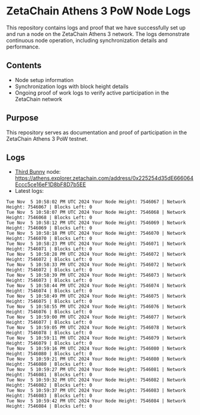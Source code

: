 # ZetaChain Athens 3 PoW Node Logs
This repository contains logs and proof that we have successfully set up and run a node on the ZetaChain Athens 3 network. The logs demonstrate continuous node operation, including synchronization details and performance.

## Contents
- Node setup information
- Synchronization logs with block height details
- Ongoing proof of work logs to verify active participation in the ZetaChain network

## Purpose
This repository serves as documentation and proof of participation in the ZetaChain Athens 3 PoW testnet.

## Logs

- [Third Bunny](https://thirdbunny.xyz/) node: https://athens.explorer.zetachain.com/address/0x225254d35dE666064Eccc5ce16eF1D8bF8D7b5EE
- Latest logs:
```
Tue Nov  5 10:58:02 PM UTC 2024 Your Node Height: 7546067 | Network Height: 7546067 | Blocks Left: 0
Tue Nov  5 10:58:07 PM UTC 2024 Your Node Height: 7546068 | Network Height: 7546068 | Blocks Left: 0
Tue Nov  5 10:58:12 PM UTC 2024 Your Node Height: 7546069 | Network Height: 7546069 | Blocks Left: 0
Tue Nov  5 10:58:18 PM UTC 2024 Your Node Height: 7546070 | Network Height: 7546070 | Blocks Left: 0
Tue Nov  5 10:58:23 PM UTC 2024 Your Node Height: 7546071 | Network Height: 7546071 | Blocks Left: 0
Tue Nov  5 10:58:28 PM UTC 2024 Your Node Height: 7546072 | Network Height: 7546072 | Blocks Left: 0
Tue Nov  5 10:58:33 PM UTC 2024 Your Node Height: 7546072 | Network Height: 7546072 | Blocks Left: 0
Tue Nov  5 10:58:39 PM UTC 2024 Your Node Height: 7546073 | Network Height: 7546073 | Blocks Left: 0
Tue Nov  5 10:58:44 PM UTC 2024 Your Node Height: 7546074 | Network Height: 7546074 | Blocks Left: 0
Tue Nov  5 10:58:49 PM UTC 2024 Your Node Height: 7546075 | Network Height: 7546075 | Blocks Left: 0
Tue Nov  5 10:58:55 PM UTC 2024 Your Node Height: 7546076 | Network Height: 7546076 | Blocks Left: 0
Tue Nov  5 10:59:00 PM UTC 2024 Your Node Height: 7546077 | Network Height: 7546077 | Blocks Left: 0
Tue Nov  5 10:59:05 PM UTC 2024 Your Node Height: 7546078 | Network Height: 7546078 | Blocks Left: 0
Tue Nov  5 10:59:11 PM UTC 2024 Your Node Height: 7546079 | Network Height: 7546079 | Blocks Left: 0
Tue Nov  5 10:59:16 PM UTC 2024 Your Node Height: 7546080 | Network Height: 7546080 | Blocks Left: 0
Tue Nov  5 10:59:21 PM UTC 2024 Your Node Height: 7546080 | Network Height: 7546080 | Blocks Left: 0
Tue Nov  5 10:59:27 PM UTC 2024 Your Node Height: 7546081 | Network Height: 7546081 | Blocks Left: 0
Tue Nov  5 10:59:32 PM UTC 2024 Your Node Height: 7546082 | Network Height: 7546082 | Blocks Left: 0
Tue Nov  5 10:59:37 PM UTC 2024 Your Node Height: 7546083 | Network Height: 7546083 | Blocks Left: 0
Tue Nov  5 10:59:42 PM UTC 2024 Your Node Height: 7546084 | Network Height: 7546084 | Blocks Left: 0
```
